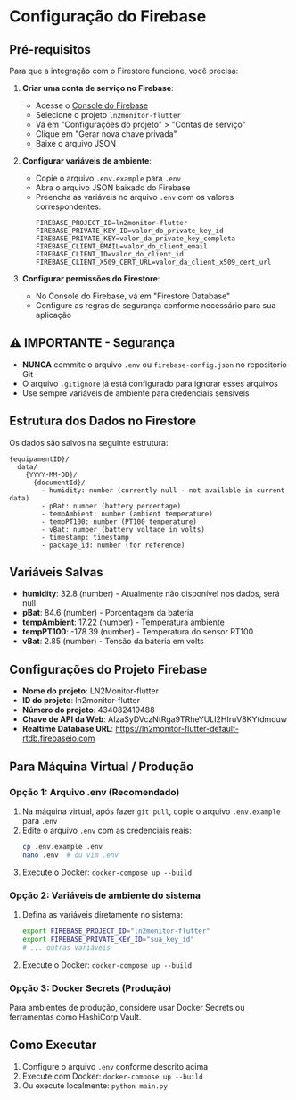 # Configuração do Firebase

## Pré-requisitos

Para que a integração com o Firestore funcione, você precisa:

1. **Criar uma conta de serviço no Firebase**:
   - Acesse o [Console do Firebase](https://console.firebase.google.com)
   - Selecione o projeto `ln2monitor-flutter`
   - Vá em "Configurações do projeto" > "Contas de serviço"
   - Clique em "Gerar nova chave privada"
   - Baixe o arquivo JSON

2. **Configurar variáveis de ambiente**:
   - Copie o arquivo `.env.example` para `.env`
   - Abra o arquivo JSON baixado do Firebase
   - Preencha as variáveis no arquivo `.env` com os valores correspondentes:
     ```
     FIREBASE_PROJECT_ID=ln2monitor-flutter
     FIREBASE_PRIVATE_KEY_ID=valor_do_private_key_id
     FIREBASE_PRIVATE_KEY=valor_da_private_key_completa
     FIREBASE_CLIENT_EMAIL=valor_do_client_email
     FIREBASE_CLIENT_ID=valor_do_client_id
     FIREBASE_CLIENT_X509_CERT_URL=valor_da_client_x509_cert_url
     ```

3. **Configurar permissões do Firestore**:
   - No Console do Firebase, vá em "Firestore Database"
   - Configure as regras de segurança conforme necessário para sua aplicação

## ⚠️ IMPORTANTE - Segurança

- **NUNCA** commite o arquivo `.env` ou `firebase-config.json` no repositório Git
- O arquivo `.gitignore` já está configurado para ignorar esses arquivos
- Use sempre variáveis de ambiente para credenciais sensíveis

## Estrutura dos Dados no Firestore

Os dados são salvos na seguinte estrutura:
```
{equipamentID}/
  data/
    {YYYY-MM-DD}/
      {documentId}/
        - humidity: number (currently null - not available in current data)
        - pBat: number (battery percentage)
        - tempAmbient: number (ambient temperature)
        - tempPT100: number (PT100 temperature)
        - vBat: number (battery voltage in volts)
        - timestamp: timestamp
        - package_id: number (for reference)
```

## Variáveis Salvas

- **humidity**: 32.8 (number) - Atualmente não disponível nos dados, será null
- **pBat**: 84.6 (number) - Porcentagem da bateria
- **tempAmbient**: 17.22 (number) - Temperatura ambiente
- **tempPT100**: -178.39 (number) - Temperatura do sensor PT100
- **vBat**: 2.85 (number) - Tensão da bateria em volts

## Configurações do Projeto Firebase

- **Nome do projeto**: LN2Monitor-flutter
- **ID do projeto**: ln2monitor-flutter
- **Número do projeto**: 434082419488
- **Chave de API da Web**: AIzaSyDVczNtRga9TRheYULI2HIruV8KYtdmduw
- **Realtime Database URL**: https://ln2monitor-flutter-default-rtdb.firebaseio.com

## Para Máquina Virtual / Produção

### Opção 1: Arquivo .env (Recomendado)
1. Na máquina virtual, após fazer `git pull`, copie o arquivo `.env.example` para `.env`
2. Edite o arquivo `.env` com as credenciais reais:
   ```bash
   cp .env.example .env
   nano .env  # ou vim .env
   ```
3. Execute o Docker: `docker-compose up --build`

### Opção 2: Variáveis de ambiente do sistema
1. Defina as variáveis diretamente no sistema:
   ```bash
   export FIREBASE_PROJECT_ID="ln2monitor-flutter"
   export FIREBASE_PRIVATE_KEY_ID="sua_key_id"
   # ... outras variáveis
   ```
2. Execute o Docker: `docker-compose up --build`

### Opção 3: Docker Secrets (Produção)
Para ambientes de produção, considere usar Docker Secrets ou ferramentas como HashiCorp Vault.

## Como Executar

1. Configure o arquivo `.env` conforme descrito acima
2. Execute com Docker: `docker-compose up --build`
3. Ou execute localmente: `python main.py`
